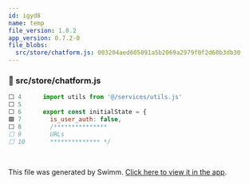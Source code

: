 ```yaml
---
id: igyd8
name: temp
file_version: 1.0.2
app_version: 0.7.2-0
file_blobs:
  src/store/chatform.js: 003204aed605091a5b2069a2979f0f2d60b3db30
---
```


<!-- NOTE-swimm-snippet: the lines below link your snippet to Swimm -->
### 📄 src/store/chatform.js
```javascript
⬜ 4      import utils from '@/services/utils.js'
⬜ 5      
⬜ 6      export const initialState = {
🟩 7        is_user_auth: false,
⬜ 8        /***************
⬜ 9        URLs
⬜ 10       ************** */
```

<br/>

This file was generated by Swimm. [Click here to view it in the app](https://swimm-web-app.web.app/repos/Z2l0aHViJTNBJTNBdGVzdC1wcm9qZWN0JTNBJTNBbmFkYXYtc3dpbW0=/docs/igyd8).